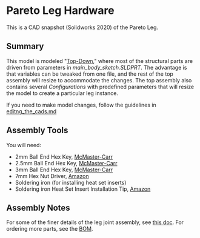 # Pareto Leg Hardware
This is a CAD snapshot (Solidworks 2020) of the Pareto Leg.

## Summary
This model is modeled "[Top-Down](https://help.solidworks.com/2018/english/SolidWorks/sldworks/c_Top-Down_Design_Overview.htm#:~:text=In%20top%2Ddown%20assembly%20design,moves%20down%20to%20the%20parts.)," where most of the structural parts are driven from parameters in *main\_body\_sketch.SLDPRT*.
The advantage is that variables can be tweaked from one file, and the rest of the top assembly will resize to accommodate the changes.
The top assembly also contains several *Configurations* with predefined parameters that will resize the model to create a particular leg instance.

If you need to make model changes, follow the guidelines in [editng_the_cads.md](./editing_the_cads.md)

## Assembly Tools
You will need:
* 2mm Ball End Hex Key, [McMaster-Carr](https://www.mcmaster.com/5497A52/)
* 2.5mm Ball End Hex Key, [McMaster-Carr](https://www.mcmaster.com/5497A53/)
* 3mm Ball End Hex Key, [McMaster-Carr](https://www.mcmaster.com/5497A54/)
* 7mm Hex Nut Driver, [Amazon](https://www.amazon.com/gp/product/B000BQJ5ZY)
* Soldering iron (for installing heat set inserts)
* Soldering iron Heat Set Insert Installation Tip, [Amazon](https://www.amazon.com/Heat-Set-Inserts-Compatible-SP40NKUS-Connecting/dp/B08B17VQLD)

## Assembly Notes
For some of the finer details of the leg joint assembly, see [this doc](./knee_assembly_details.pdf).
For ordering more parts, see the [BOM](https://github.com/sburden-group/pareto_leg_hardware/blob/main/leg/no_spring_leg_bom%20L.pdf).
